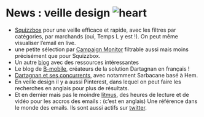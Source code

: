 # News : veille design ![heart](assets/images/markdown/heart.svg)

- [Squizzbox](http://www.squizzbox.com/fr/squizz-1.html) pour une veille efficace et rapide, avec les filtres par catégories, par marchands (oui, Temps L y est !). On peut même visualiser l’email en live.
- une petite sélection par [Campaign Monitor](https://www.campaignmonitor.com/best-email-marketing-campaigns/) filtrable aussi mais moins précisément que pour Squizzbox.
- Un autre [blog](https://emailmonks.com/email-updates-lab.html) avec des ressources intéressantes
- Le blog de [B-mobile](http://blog.agence-bmobile.com/), créateurs de la solution Dartagnan en français !
- [Dartagnan et ses concurrents](https://www.logicielsaasfrenchtech.fr/2/comment-faire-des-emailing-efficaces-solutions-saas-demailing), avec notamment Sarbacane basé à Hem.
- En veille design il y a aussi Pinterest, dans lequel on peut faire les recherches en anglais pour plus de résultats.
- Et en dernier mais pas le moindre [litmus](https://litmus.com/blog/), des heures de lecture et de vidéo pour les accros des emails : (c’est en anglais) Une référence dans le monde des emails. Ils sont aussi actifs sur [twitter](https://twitter.com/litmusapp).
